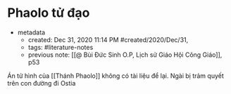 ---
---

# Phaolo tử đạo
- metadata
	- created: Dec 31, 2020 11:14 PM #created/2020/Dec/31,
	- tags: #literature-notes 
	- previous note: [[@ Bùi Đức Sinh O.P, Lịch sử Giáo Hội Công Giáo]], p53

Án tử hình của [[Thánh Phaolo]] không có tài liệu để lại. Ngài bị trảm quyết trên con đường đi Ostia 

